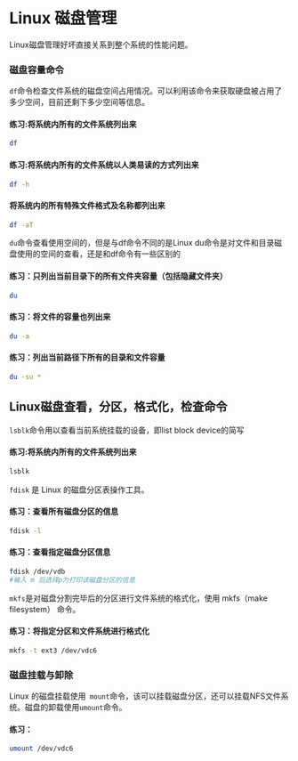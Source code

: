 # Linux 磁盘管理

Linux磁盘管理好坏直接关系到整个系统的性能问题。

### 磁盘容量命令

`df`命令检查文件系统的磁盘空间占用情况。可以利用该命令来获取硬盘被占用了多少空间，目前还剩下多少空间等信息。

#### 练习:将系统内所有的文件系统列出来
```bash
df
```
#### 练习:将系统内所有的文件系统以人类易读的方式列出来
```bash
df -h
```

#### 将系统内的所有特殊文件格式及名称都列出来
```bash
df -aT
```


`du`命令查看使用空间的，但是与df命令不同的是Linux du命令是对文件和目录磁盘使用的空间的查看，还是和df命令有一些区别的

#### 练习：只列出当前目录下的所有文件夹容量（包括隐藏文件夹）
```bash
du
```

#### 练习：将文件的容量也列出来
```bash
du -a
```

#### 练习：列出当前路径下所有的目录和文件容量
```bash
du -su *
```


## Linux磁盘查看，分区，格式化，检查命令

`lsblk`命令用以查看当前系统挂载的设备，即list block device的简写
#### 练习:将系统内所有的文件系统列出来
```bash
lsblk 
```

`fdisk` 是 Linux 的磁盘分区表操作工具。

#### 练习：查看所有磁盘分区的信息
```bash
fdisk -l
```


#### 练习：查看指定磁盘分区信息
```bash
fdisk /dev/vdb
#输入 m 后选择p为打印该磁盘分区的信息
```

`mkfs`是对磁盘分割完毕后的分区进行文件系统的格式化，使用 mkfs（make filesystem） 命令。
#### 练习：将指定分区和文件系统进行格式化
```bash
mkfs -t ext3 /dev/vdc6
```

### 磁盘挂载与卸除
Linux 的磁盘挂载使用` mount`命令，该可以挂载磁盘分区，还可以挂载NFS文件系统。磁盘的卸载使用`umount`命令。
#### 练习：
```bash
umount /dev/vdc6
```
